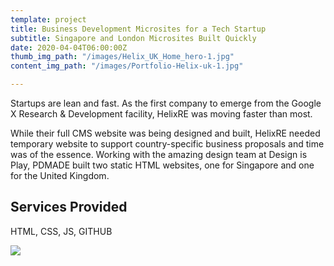 ```yaml
---
template: project
title: Business Development Microsites for a Tech Startup
subtitle: Singapore and London Microsites Built Quickly
date: 2020-04-04T06:00:00Z
thumb_img_path: "/images/Helix_UK_Home_hero-1.jpg"
content_img_path: "/images/Portfolio-Helix-uk-1.jpg"

---
```

Startups are lean and fast. As the first company to emerge from the Google X Research & Development facility, HelixRE was moving faster than most.

While their full CMS website was being designed and built, HelixRE needed temporary website to support country-specific business proposals and time was of the essence. Working with the amazing design team at Design is Play, PDMADE built two static HTML websites, one for Singapore and one for the United Kingdom.

## Services Provided

HTML, CSS, JS, GITHUB

![](/images/Portfolio-Helix-sg-1.jpg)